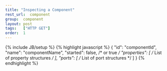 ```yaml
---
title: "Inspecting a Component"
rest_url:  component
group:  component
layout: post
tags:   ["HTTP GET"]
order:  1
---
```

{% include JB/setup %}
{% highlight javascript %}
{
    "id":       "componentId",
    "name":     "componentName",
    "started":  false,  /* or true */
    "properties": [
        /* List of property structures */
    ],
    "ports": [
        /* List of port structures */
    ]
}
{% endhighlight %}